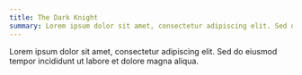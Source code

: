 ```yaml
---
title: The Dark Knight
summary: Lorem ipsum dolor sit amet, consectetur adipiscing elit. Sed do eiusmod tempor incididunt ut labore et dolore magna aliqua.
---
```


Lorem ipsum dolor sit amet, consectetur adipiscing elit. Sed do eiusmod tempor incididunt ut labore et dolore magna aliqua.
